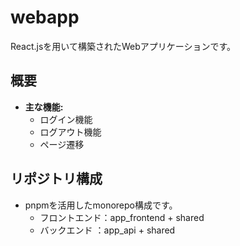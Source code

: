 # webapp
React.jsを用いて構築されたWebアプリケーションです。

## 概要
- **主な機能:**
  - ログイン機能
  - ログアウト機能
  - ページ遷移
  
## リポジトリ構成
- pnpmを活用したmonorepo構成です。
  - フロントエンド：app_frontend + shared
  - バックエンド  ：app_api      + shared
